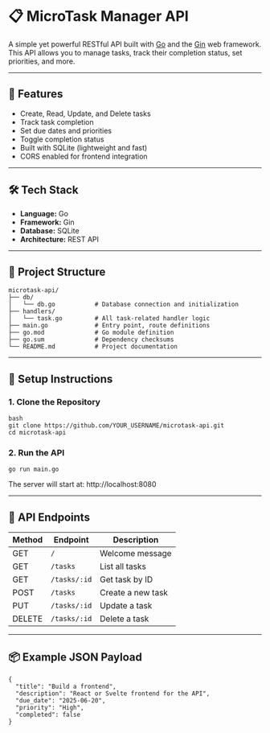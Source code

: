 # 📋 MicroTask Manager API

A simple yet powerful RESTful API built with [Go](https://golang.org/) and the [Gin](https://github.com/gin-gonic/gin) web framework. This API allows you to manage tasks, track their completion status, set priorities, and more.

---

## 🚀 Features

- Create, Read, Update, and Delete tasks
- Track task completion
- Set due dates and priorities
- Toggle completion status
- Built with SQLite (lightweight and fast)
- CORS enabled for frontend integration

---

## 🛠 Tech Stack

- **Language:** Go
- **Framework:** Gin
- **Database:** SQLite
- **Architecture:** REST API

---

## 📁 Project Structure

```
microtask-api/
├── db/
│   └── db.go           # Database connection and initialization
├── handlers/
│   └── task.go         # All task-related handler logic
├── main.go             # Entry point, route definitions
├── go.mod              # Go module definition
├── go.sum              # Dependency checksums
└── README.md           # Project documentation
```

---

## 🔧 Setup Instructions

### 1. Clone the Repository

```
bash
git clone https://github.com/YOUR_USERNAME/microtask-api.git
cd microtask-api
```

### 2. Run the API

```
go run main.go
```

The server will start at: http://localhost:8080

---

## 🔌 API Endpoints

| Method | Endpoint     | Description       |
| ------ | ------------ | ----------------- |
| GET    | `/`          | Welcome message   |
| GET    | `/tasks`     | List all tasks    |
| GET    | `/tasks/:id` | Get task by ID    |
| POST   | `/tasks`     | Create a new task |
| PUT    | `/tasks/:id` | Update a task     |
| DELETE | `/tasks/:id` | Delete a task     |

---

## 📦 Example JSON Payload

```
{
  "title": "Build a frontend",
  "description": "React or Svelte frontend for the API",
  "due_date": "2025-06-20",
  "priority": "High",
  "completed": false
}
```
